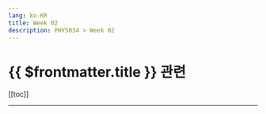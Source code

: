 ```yaml
---
lang: ko-KR 
title: Week 02
description: PHYS034 > Week 02
---
```


# {{ $frontmatter.title }} 관련

[[toc]]

---

<TagLinks />